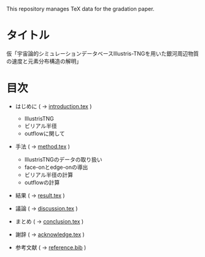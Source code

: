 This repository manages TeX data for the gradation paper.

# タイトル

仮「宇宙論的シミュレーションデータベースIllustris-TNGを用いた銀河周辺物質の速度と元素分布構造の解明」



# 目次

- はじめに ( -> [introduction.tex](introduction.tex) )
  - IllustrisTNG
  - ビリアル半径
  - outflowに関して

- 手法 ( -> [method.tex](method.tex) )
  - IllustrisTNGのデータの取り扱い
  - face-onとedge-onの導出
  - ビリアル半径の計算
  - outflowの計算
  
- 結果 ( -> [result.tex](result.tex) )

- 議論 ( -> [discussion.tex](discussion.tex) )

- まとめ ( -> [conclusion.tex](conclusion.tex) )

- 謝辞 ( -> [acknowledge.tex](acknowledge.tex) )

- 参考文献 ( -> [reference.bib](reference.bib) )